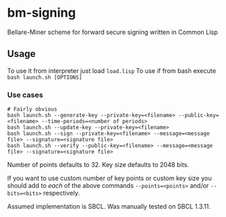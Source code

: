 # bm-signing
Bellare-Miner scheme for forward secure signing written in Common Lisp

## Usage
To use it from interpreter just load `load.lisp`
To use if from bash execute `bash launch.sh [OPTIONS]`

### Use cases
```
# Fairly obvious
bash launch.sh --generate-key --private-key=<filename> --public-key=<filename> --time-periods=<number of periods>
bash launch.sh --update-key --private-key=<filename>
bash launch.sh --sign --private-key=<filename> --message=<message file> --signature=<signature file>
bash launch.sh --verify --public-key=<filename> --message=<message file> --signature=<signature file>
```

Number of points defaults to 32. Key size defaults to 2048 bits.

If you want to use custom number of key points or custom key size 
you should add to _each_ of the above commands `--points=<points>` and/or `--bits=<bits>` respectively.

Assumed implementation is SBCL. Was manually tested on SBCL 1.3.11.
